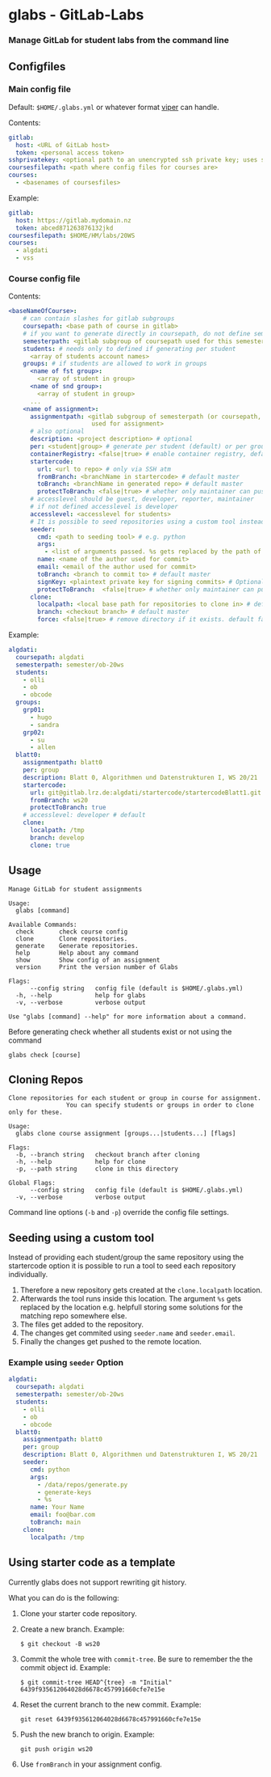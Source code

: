 # glabs - GitLab-Labs

### Manage GitLab for student labs from the command line

## Configfiles

### Main config file

Default: `$HOME/.glabs.yml` or whatever format [viper](https://github.com/spf13/viper) can handle.

Contents:

```.yaml
gitlab:
  host: <URL of GitLab host>
  token: <personal access token>
sshprivatekey: <optional path to an unencrypted ssh private key; uses ssh-agent otherwise>
coursesfilepath: <path where config files for courses are>
courses:
  - <basenames of coursesfiles>
```

Example:

```.yaml
gitlab:
  host: https://gitlab.mydomain.nz
  token: abced871263876132jkd
coursesfilepath: $HOME/HM/labs/20WS
courses:
  - algdati
  - vss
```

### Course config file

Contents:

```.yaml
<baseNameOfCourse>:
    # can contain slashes for gitlab subgroups
    coursepath: <base path of course in gitlab>
    # if you want to generate directly in coursepath, do not define semesterpath
    semesterpath: <gitlab subgroup of coursepath used for this semester>
    students: # needs only to defined if generating per student
      <array of students account names>
    groups: # if students are allowed to work in groups
      <name of fst group>:
        <array of student in group>
      <name of snd group>:
        <array of student in group>
      ...
    <name of assignment>:
      assignmentpath: <gitlab subgroup of semesterpath (or coursepath, if semesterpath is empty)
                       used for assignment>
      # also optional
      description: <project description> # optional
      per: <student|group> # generate per student (default) or per group
      containerRegistry: <false|true> # enable container registry, default false
      startercode:
        url: <url to repo> # only via SSH atm
        fromBranch: <branchName in startercode> # default master
        toBranch: <branchName in generated repo> # default master
        protectToBranch: <false|true> # whether only maintainer can push, default false
      # accesslevel should be guest, developer, reporter, maintainer
      # if not defined accesslevel is developer
      accesslevel: <accesslevel for students>
      # It is possible to seed repositories using a custom tool instead of using a startercode.      
      seeder:
        cmd: <path to seeding tool> # e.g. python
        args:
          - <list of arguments passed. %s gets replaced by the path of the repository>
        name: <name of the author used for commit>
        email: <email of the author used for commit>
        toBranch: <branch to commit to> # default master 
        signKey: <plaintext private key for signing commits> # Optional key for signing the commit. If the key is encrypted the password will be requested on running the tool.
        protectToBranch:  <false|true> # whether only maintainer can push, default false
      clone:
        localpath: <local base path for repositories to clone in> # default "."
        branch: <checkout branch> # default master
        force: <false|true> # remove directory if it exists. default false
```

Example:

```.yaml
algdati:
  coursepath: algdati
  semesterpath: semester/ob-20ws
  students:
    - olli
    - ob
    - obcode
  groups:
    grp01:
      - hugo
      - sandra
    grp02:
      - su
      - allen
  blatt0:
    assignmentpath: blatt0
    per: group
    description: Blatt 0, Algorithmen und Datenstrukturen I, WS 20/21
    startercode:
      url: git@gitlab.lrz.de:algdati/startercode/startercodeBlatt1.git
      fromBranch: ws20
      protectToBranch: true
    # accesslevel: developer # default
    clone:
      localpath: /tmp
      branch: develop
      clone: true
```

## Usage

```
Manage GitLab for student assignments

Usage:
  glabs [command]

Available Commands:
  check       check course config
  clone       Clone repositories.
  generate    Generate repositories.
  help        Help about any command
  show        Show config of an assignment
  version     Print the version number of Glabs

Flags:
      --config string   config file (default is $HOME/.glabs.yml)
  -h, --help            help for glabs
  -v, --verbose         verbose output

Use "glabs [command] --help" for more information about a command.
```

Before generating check whether all students exist or not using the command

```
glabs check [course]
```

## Cloning Repos

```
Clone repositories for each student or group in course for assignment.
                You can specify students or groups in order to clone only for these.

Usage:
  glabs clone course assignment [groups...|students...] [flags]

Flags:
  -b, --branch string   checkout branch after cloning
  -h, --help            help for clone
  -p, --path string     clone in this directory

Global Flags:
      --config string   config file (default is $HOME/.glabs.yml)
  -v, --verbose         verbose output
```

Command line options (`-b` and `-p`) override the config file settings.

## Seeding using a custom tool

Instead of providing each student/group the same repository using the startercode option it is possible to run a tool to seed each repository individually.

1. Therefore a new repository gets created at the `clone.localpath` location.
2. Afterwards the tool runs inside this location. The argument `%s` gets replaced by the location e.g. helpfull storing some solutions for the matching repo somewhere else.
3. The files get added to the repository.
4. The changes get commited using `seeder.name` and `seeder.email`.
5. Finally the changes get pushed to the remote location.

### Example using `seeder` Option

```.yaml
algdati:
  coursepath: algdati
  semesterpath: semester/ob-20ws
  students:
    - olli
    - ob
    - obcode
  blatt0:
    assignmentpath: blatt0
    per: group
    description: Blatt 0, Algorithmen und Datenstrukturen I, WS 20/21
    seeder:
      cmd: python
      args:
        - /data/repos/generate.py
        - generate-keys
        - %s
      name: Your Name
      email: foo@bar.com
      toBranch: main
    clone:
      localpath: /tmp
```

## Using starter code as a template

Currently glabs does not support rewriting git history.

What you can do is the following:

1. Clone your starter code repository.
2. Create a new branch. Example:

    ```
    $ git checkout -B ws20
    ```

3. Commit the whole tree with `commit-tree`. Be sure to remember the the
   commit object id. Example:

    ```
    $ git commit-tree HEAD^{tree} -m "Initial"
    6439f935612064028d6678c457991660cfe7e15e
    ```

4. Reset the current branch to the new commit. Example:

    ```
    git reset 6439f935612064028d6678c457991660cfe7e15e
    ```

5. Push the new branch to origin. Example:

    ```
    git push origin ws20
    ```

6. Use `fromBranch` in your assignment config.

